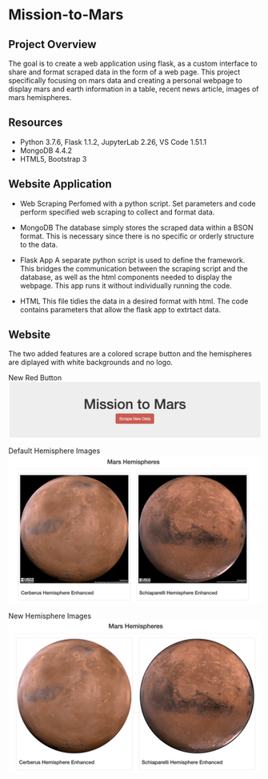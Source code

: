 # Mission-to-Mars

## Project Overview
The goal is to create a web application using flask, as a custom interface to share and format scraped data in the form of a web page. This project specifically focusing on mars data and creating a personal webpage to display mars and earth information in a table, recent news article, images of mars hemispheres.

## Resources
-   Python 3.7.6, Flask 1.1.2, JupyterLab 2.26, VS Code 1.51.1
-   MongoDB 4.4.2
-   HTML5, Bootstrap 3

## Website Application 

-   Web Scraping
    Perfomed with a python script. Set parameters and code perform specified web scraping to collect and format data.

-   MongoDB
    The database simply stores the scraped data within a BSON format. This is necessary since there is no specific or orderly structure to the data.

-   Flask App
    A separate python script is used to define the framework. This bridges the communication between the scraping script and the database, as well as the html components needed to display the webpage. This app runs it without individually running the code.

-   HTML
    This file tidies the data in a desired format with html. The code contains parameters that allow the flask app to extrtact data.

## Website
The two added features are a colored scrape button and the hemispheres are diplayed with white backgrounds and no logo.

New Red Button
![New_Button](https://github.com/nfujikad/Mission-to-Mars/blob/main/Resources/button_bootstrap.png)

Default Hemisphere Images
![Default_Images](https://github.com/nfujikad/Mission-to-Mars/blob/main/Resources/hemisphere_original.png)

New Hemisphere Images
![New_Images](https://github.com/nfujikad/Mission-to-Mars/blob/main/Resources/hemisphere_bootstrap.png)
